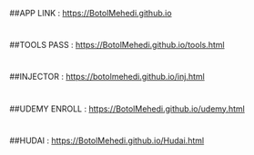 ##APP LINK : https://BotolMehedi.github.io
#
#
##TOOLS PASS : https://BotolMehedi.github.io/tools.html
#
#
##INJECTOR : https://botolmehedi.github.io/inj.html
#
#
##UDEMY ENROLL : https://BotolMehedi.github.io/udemy.html
#
#
##HUDAI : https://BotolMehedi.github.io/Hudai.html
